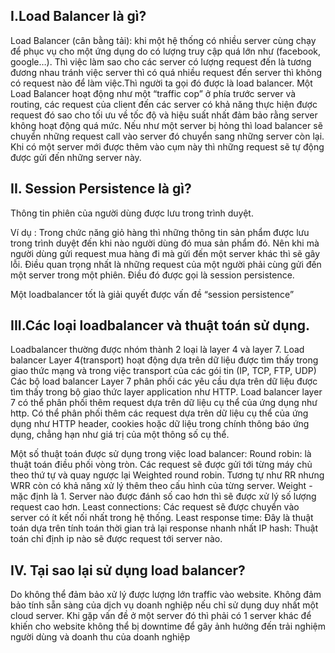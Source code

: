 ## I.Load Balancer là gì?
Load Balancer (cân bằng tải): khi một hệ thống có nhiều server cùng chạy để phục vụ cho một ứng dụng do có lượng truy cập quá lớn như (facebook, google…). Thì việc làm sao cho các server có lượng request đến là tương đương nhau tránh việc server thì có quá nhiều request đến server thì không có request nào để làm việc.Thì người ta gọi đó được là load balancer.
Một Load Balancer hoạt động như một “traffic cop” ở phía trước server và routing, các request của client đến các server có khả năng thực hiện được request đó sao cho tối ưu về tốc độ và hiệu suất nhất đảm bảo rằng server không hoạt động quá mức. 
Nếu như một server bị hỏng thì load balancer sẽ chuyển những request call vào server đó chuyển sang những server còn lại. 
Khi có một server mới được thêm vào cụm này thì những request sẽ tự động được gửi đến những server này. 


## II. Session Persistence là gì?
Thông tin phiên của người dùng được lưu trong trình duyệt. 

Ví dụ : Trong chức năng giỏ hàng thì những thông tin sản phẩm được lưu trong trình duyệt đến khi nào người dùng đó mua sản phẩm đó. Nên khi mà người dùng gửi request mua hàng đi mà gửi đến một server khác thì sẽ gây lỗi. Điều quan trọng nhất là những request của một người phải cùng gửi đến một server trong một phiên. Điều đó được gọi là session persistence. 

 Một loadbalancer tốt là giải quyết được vấn đề “session persistence” 

## III.Các loại loadbalancer và thuật toán sử dụng. 
Loadbalancer thường được nhóm thành 2 loại là layer 4 và layer 7.
Load balancer Layer 4(transport) hoạt động dựa trên dữ liệu được tìm thấy trong giao thức mạng và trong việc transport của các gói tin (IP, TCP, FTP, UDP)
Các bộ load balancer Layer 7 phân phối các yêu cầu dựa trên dữ liệu được tìm thấy trong bộ giao thức layer application như HTTP.
Load balancer layer 7 có thể phân phối thêm request dựa trên dữ liệu cụ thể của ứng dụng như http. Có thể phân phối thêm các request dựa trên dữ liệu cụ thể của ứng dụng như HTTP header, cookies hoặc dữ liệu trong chính thông báo ứng dụng, chẳng hạn như giá trị của một thông số cụ thể.

Một số thuật toán được sử dụng trong việc load balancer:
Round robin: là thuật toán điều phối vòng tròn. Các request sẽ được gửi tới từng máy chủ theo thứ tự và quay ngược lại
Weighted round robin. Tương tự như RR nhưng WRR còn có khả năng xử lý thêm theo cấu hình của từng server. Weight - mặc định là 1. Server nào được đánh số cao hơn thì sẽ được xử lý số lượng request cao hơn. 
Least connections: Các request sẽ được chuyển vào server có ít kết nối nhất trong hệ thống. 
Least response time: Đây là thuật toán dựa trên tính toán thời gian trả lại response nhanh nhất
IP hash: Thuật toán chỉ định ip nào sẽ được request tới server nào. 


## IV. Tại sao lại sử dụng load balancer?
Do không thể đảm bảo xử lý được lượng lớn traffic vào website.
Không đảm bảo tính sẵn sàng của dịch vụ doanh nghiệp nếu chỉ sử dụng duy nhất một cloud server. Khi gặp vấn đề ở một server đó thì phải có 1 server khác để khiến cho website không thể bị downtime để gây  ảnh hưởng đến trải nghiệm người dùng và doanh thu của doanh nghiệp
